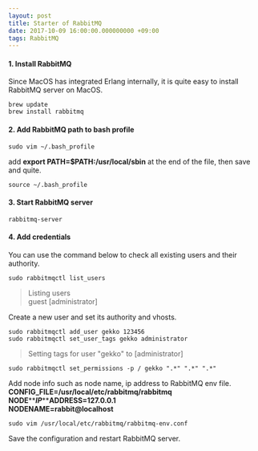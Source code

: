 ```yaml
---
layout: post
title: Starter of RabbitMQ
date: 2017-10-09 16:00:00.000000000 +09:00
tags: RabbitMQ
---
```


#### 1. Install RabbitMQ

Since MacOS has integrated Erlang internally, it is quite easy to install RabbitMQ server on MacOS.

```
brew update
brew install rabbitmq
```
#### 2. Add RabbitMQ path to bash profile
```
sudo vim ~/.bash_profile
```
add **export PATH=$PATH:/usr/local/sbin** at the end of the file, then save and quite.

```
source ~/.bash_profile
```

#### 3. Start RabbitMQ server
```
rabbitmq-server
```

#### 4. Add credentials
You can use the command below to check all existing users and their authority.

```
sudo rabbitmqctl list_users
```

>Listing users</br>
guest	[administrator]

Create a new user and set its authority and vhosts.

```
sudo rabbitmqctl add_user gekko 123456
sudo rabbitmqctl set_user_tags gekko administrator
```
>Setting tags for user "gekko" to [administrator]

```
sudo rabbitmqctl set_permissions -p / gekko ".*" ".*" ".*"
```
Add node info such as node name, ip address to RabbitMQ env file.
**CONFIG_FILE=/usr/local/etc/rabbitmq/rabbitmq**</br>
**NODE****_****IP****_****ADDRESS=127.0.0.1**</br>
**NODENAME=rabbit@localhost**

```
sudo vim /usr/local/etc/rabbitmq/rabbitmq-env.conf
```
Save the configuration and restart RabbitMQ server.


